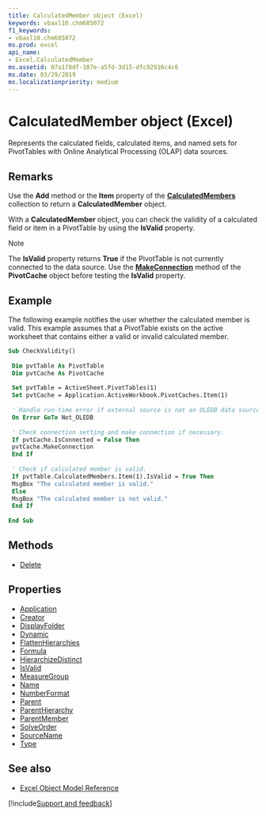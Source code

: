 ```yaml
---
title: CalculatedMember object (Excel)
keywords: vbaxl10.chm685072
f1_keywords:
- vbaxl10.chm685072
ms.prod: excel
api_name:
- Excel.CalculatedMember
ms.assetid: 07a1f8df-107e-a5fd-3d15-dfc92916c4c6
ms.date: 03/29/2019
ms.localizationpriority: medium
---
```



# CalculatedMember object (Excel)

Represents the calculated fields, calculated items, and named sets for PivotTables with Online Analytical Processing (OLAP) data sources.


## Remarks

Use the **Add** method or the **Item** property of the **[CalculatedMembers](Excel.CalculatedMembers.md)** collection to return a **CalculatedMember** object.

With a **CalculatedMember** object, you can check the validity of a calculated field or item in a PivotTable by using the **IsValid** property.

> [!NOTE] 
> The **IsValid** property returns **True** if the PivotTable is not currently connected to the data source. Use the **[MakeConnection](Excel.PivotCache.MakeConnection.md)** method of the **PivotCache** object before testing the **IsValid** property.


## Example

The following example notifies the user whether the calculated member is valid. This example assumes that a PivotTable exists on the active worksheet that contains either a valid or invalid calculated member.

```vb
Sub CheckValidity() 
 
 Dim pvtTable As PivotTable 
 Dim pvtCache As PivotCache 
 
 Set pvtTable = ActiveSheet.PivotTables(1) 
 Set pvtCache = Application.ActiveWorkbook.PivotCaches.Item(1) 
 
 ' Handle run-time error if external source is not an OLEDB data source. 
 On Error GoTo Not_OLEDB 
 
 ' Check connection setting and make connection if necessary. 
 If pvtCache.IsConnected = False Then 
 pvtCache.MakeConnection 
 End If 
 
 ' Check if calculated member is valid. 
 If pvtTable.CalculatedMembers.Item(1).IsValid = True Then 
 MsgBox "The calculated member is valid." 
 Else 
 MsgBox "The calculated member is not valid." 
 End If 
 
End Sub
```

## Methods

- [Delete](Excel.CalculatedMember.Delete.md)

## Properties

- [Application](Excel.CalculatedMember.Application.md)
- [Creator](Excel.CalculatedMember.Creator.md)
- [DisplayFolder](Excel.CalculatedMember.DisplayFolder.md)
- [Dynamic](Excel.CalculatedMember.Dynamic.md)
- [FlattenHierarchies](Excel.CalculatedMember.FlattenHierarchies.md)
- [Formula](Excel.CalculatedMember.Formula.md)
- [HierarchizeDistinct](Excel.CalculatedMember.HierarchizeDistinct.md)
- [IsValid](Excel.CalculatedMember.IsValid.md)
- [MeasureGroup](Excel.calculatedmember.measuregroup.md)
- [Name](Excel.CalculatedMember.Name.md)
- [NumberFormat](Excel.calculatedmember.numberformat.md)
- [Parent](Excel.CalculatedMember.Parent.md)
- [ParentHierarchy](Excel.calculatedmember.parenthierarchy.md)
- [ParentMember](Excel.calculatedmember.parentmember.md)
- [SolveOrder](Excel.CalculatedMember.SolveOrder.md)
- [SourceName](Excel.CalculatedMember.SourceName.md)
- [Type](Excel.CalculatedMember.Type.md)

## See also

- [Excel Object Model Reference](overview/Excel/object-model.md)

[!include[Support and feedback](~/includes/feedback-boilerplate.md)]